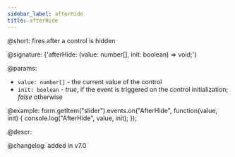 ```yaml
---
sidebar_label: afterHide
title: afterHide
---          
```


@short: fires after a control is hidden

@signature: {'afterHide: (value: number[], init: boolean) => void;'} 

@params:
- `value: number[]` - the current value of the control
- `init: boolean` - *true*, if the event is triggered on the control initialization; *false* otherwise 

@example:
form.getItem("slider").events.on("AfterHide", function(value, init) {
    console.log("AfterHide", value, init);
});

@descr:

@changelog: added in v7.0

